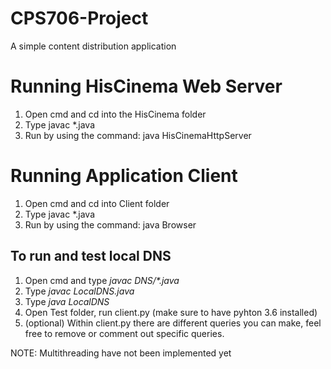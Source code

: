 # CPS706-Project
A simple content distribution application

# Running HisCinema Web Server

1. Open cmd and cd into the HisCinema folder
2. Type javac *.java
3. Run by using the command: java HisCinemaHttpServer

# Running Application Client

1. Open cmd and cd into Client folder 
2. Type javac *.java
3. Run by using the command: java Browser

## To run and test local DNS
1. Open cmd and type *javac DNS/\*.java*
2. Type *javac LocalDNS.java*
3. Type *java LocalDNS*
4. Open Test folder, run client.py (make sure to have pyhton 3.6 installed)
5. (optional) Within client.py there are different queries you can make, feel free to remove or comment out specific queries.

NOTE: Multithreading have not been implemented yet

